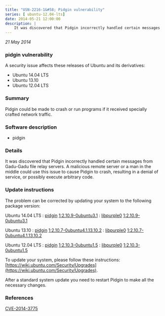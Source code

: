 ```yaml
---
title: "USN-2216-1&#58; Pidgin vulnerability"
series: [ ubuntu-12.04-lts]
date: 2014-05-21 12:00:00
description: |
    It was discovered that Pidgin incorrectly handled certain messages from Gadu-Gadu file relay servers. A malicious remote server or a man in the middle could use this issue to cause Pidgin to crash, resulting in a denial of service, or possibly execute arbitrary code. 
--- 
```

 
 

*21 May 2014*

### pidgin vulnerability

A security issue affects these releases of Ubuntu and its derivatives:

* Ubuntu 14.04 LTS
* Ubuntu 13.10
* Ubuntu 12.04 LTS

### Summary

Pidgin could be made to crash or run programs if it received specially crafted network traffic.

### Software description

* pidgin 

### Details

It was discovered that Pidgin incorrectly handled certain messages from Gadu-Gadu file relay servers. A malicious remote server or a man in the middle could use this issue to cause Pidgin to crash, resulting in a denial of service, or possibly execute arbitrary code. 

### Update instructions

The problem can be corrected by updating your system to the following package version:

Ubuntu 14.04 LTS
 : [pidgin](https://launchpad.net/ubuntu/+source/pidgin) <span> [1:2.10.9-0ubuntu3.1](https://launchpad.net/ubuntu/+source/pidgin/1:2.10.9-0ubuntu3.1) </span> 
 : [libpurple0](https://launchpad.net/ubuntu/+source/pidgin) <span> [1:2.10.9-0ubuntu3.1](https://launchpad.net/ubuntu/+source/pidgin/1:2.10.9-0ubuntu3.1) </span> 

Ubuntu 13.10
 : [pidgin](https://launchpad.net/ubuntu/+source/pidgin) <span> [1:2.10.7-0ubuntu4.1.13.10.2](https://launchpad.net/ubuntu/+source/pidgin/1:2.10.7-0ubuntu4.1.13.10.2) </span> 
 : [libpurple0](https://launchpad.net/ubuntu/+source/pidgin) <span> [1:2.10.7-0ubuntu4.1.13.10.2](https://launchpad.net/ubuntu/+source/pidgin/1:2.10.7-0ubuntu4.1.13.10.2) </span> 

Ubuntu 12.04 LTS
 : [pidgin](https://launchpad.net/ubuntu/+source/pidgin) <span> [1:2.10.3-0ubuntu1.5](https://launchpad.net/ubuntu/+source/pidgin/1:2.10.3-0ubuntu1.5) </span> 
 : [libpurple0](https://launchpad.net/ubuntu/+source/pidgin) <span> [1:2.10.3-0ubuntu1.5](https://launchpad.net/ubuntu/+source/pidgin/1:2.10.3-0ubuntu1.5) </span> 

To update your system, please follow these instructions: [https://wiki.ubuntu.com/Security/Upgrades](https://wiki.ubuntu.com/Security/Upgrades).

After a standard system update you need to restart Pidgin to make all the necessary changes. 

### References

 
 [CVE-2014-3775](http://people.ubuntu.com/~ubuntu-security/cve/CVE-2014-3775)
 

